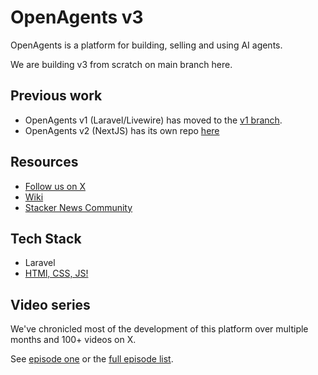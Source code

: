 # OpenAgents v3

OpenAgents is a platform for building, selling and using AI agents.

We are building v3 from scratch on main branch here.

## Previous work

- OpenAgents v1 (Laravel/Livewire) has moved to the [v1 branch](https://github.com/OpenAgentsInc/openagents/commits/v1).
- OpenAgents v2 (NextJS) has its own repo [here](https://github.com/OpenAgentsInc/v2)

## Resources

- [Follow us on X](https://x.com/OpenAgentsInc)
- [Wiki](https://github.com/OpenAgentsInc/openagents/wiki)
- [Stacker News Community](https://stacker.news/~openagents)

## Tech Stack

- Laravel
- [HTMl, CSS, JS!](https://x.com/OpenPressAI/status/1846356233491730627)

## Video series

We've chronicled most of the development of this platform over multiple months and 100+ videos on X.

See [episode one](https://twitter.com/OpenAgentsInc/status/1721942435125715086) or
the [full episode list](https://github.com/OpenAgentsInc/openagents/wiki/Video-Series).
